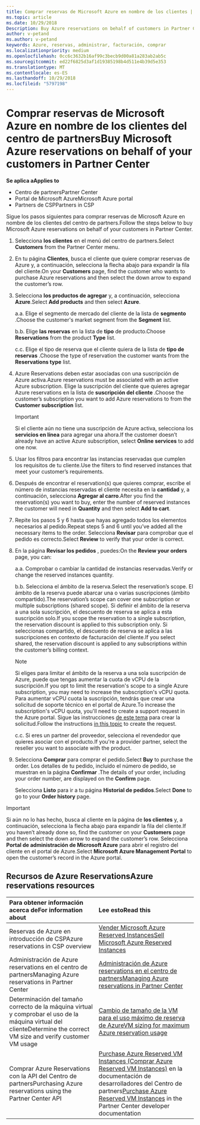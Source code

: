 ```yaml
---
title: Comprar reservas de Microsoft Azure en nombre de los clientes | Centro de partners
ms.topic: article
ms.date: 10/29/2018
Description: Buy Azure reservations on behalf of customers in Partner Center.
author: v-petand
ms.author: v-petand
keywords: Azure, reservas, administrar, facturación, comprar
ms.localizationpriority: medium
ms.openlocfilehash: 0cc6c3632b16af99c3becb9d00a81a283ab2ab5c
ms.sourcegitcommit: ed22f6825d3af1d19385198b4d511e4b39d5e353
ms.translationtype: MT
ms.contentlocale: es-ES
ms.lasthandoff: 10/29/2018
ms.locfileid: "5797198"
---
```

# <a name="buy-microsoft-azure-reservations-on-behalf-of-your-customers-in-partner-center"></a><span data-ttu-id="d482c-103">Comprar reservas de Microsoft Azure en nombre de los clientes del centro de partners</span><span class="sxs-lookup"><span data-stu-id="d482c-103">Buy Microsoft Azure reservations on behalf of your customers in Partner Center</span></span> 

**<span data-ttu-id="d482c-104">Se aplica a</span><span class="sxs-lookup"><span data-stu-id="d482c-104">Applies to</span></span>**

-  <span data-ttu-id="d482c-105">Centro de partners</span><span class="sxs-lookup"><span data-stu-id="d482c-105">Partner Center</span></span>
-  <span data-ttu-id="d482c-106">Portal de Microsoft Azure</span><span class="sxs-lookup"><span data-stu-id="d482c-106">Microsoft Azure portal</span></span>
-  <span data-ttu-id="d482c-107">Partners de CSP</span><span class="sxs-lookup"><span data-stu-id="d482c-107">Partners in CSP</span></span>

<span data-ttu-id="d482c-108">Sigue los pasos siguientes para comprar reservas de Microsoft Azure en nombre de los clientes del centro de partners.</span><span class="sxs-lookup"><span data-stu-id="d482c-108">Follow the steps below to buy Microsoft Azure reservations on behalf of your customers in Partner Center.</span></span>

1. <span data-ttu-id="d482c-109">Selecciona **los clientes** en el menú del centro de partners.</span><span class="sxs-lookup"><span data-stu-id="d482c-109">Select **Customers** from the Partner Center menu.</span></span>  

2. <span data-ttu-id="d482c-110">En tu página **Clientes**, busca el cliente que quiere comprar reservas de Azure y, a continuación, selecciona la flecha abajo para expandir la fila del cliente.</span><span class="sxs-lookup"><span data-stu-id="d482c-110">On your **Customers** page, find the customer who wants to purchase Azure reservations and then select the down arrow to expand the customer’s row.</span></span>  

3. <span data-ttu-id="d482c-111">Selecciona **los productos de agregar** y, a continuación, selecciona **Azure**.</span><span class="sxs-lookup"><span data-stu-id="d482c-111">Select **Add products** and then select **Azure**.</span></span> 

    <span data-ttu-id="d482c-112">a.</span><span class="sxs-lookup"><span data-stu-id="d482c-112">a.</span></span> <span data-ttu-id="d482c-113">Elige el segmento de mercado del cliente de la lista de **segmento** .</span><span class="sxs-lookup"><span data-stu-id="d482c-113">Choose the customer's market segment from the **Segment** list.</span></span>

    <span data-ttu-id="d482c-114">b.</span><span class="sxs-lookup"><span data-stu-id="d482c-114">b.</span></span> <span data-ttu-id="d482c-115">Elige **las reservas** en la lista de **tipo** de producto.</span><span class="sxs-lookup"><span data-stu-id="d482c-115">Choose **Reservations** from the product **Type** list.</span></span>

    <span data-ttu-id="d482c-116">c.</span><span class="sxs-lookup"><span data-stu-id="d482c-116">c.</span></span> <span data-ttu-id="d482c-117">Elige el tipo de reserva que el cliente quiera de la lista de **tipo de reservas** .</span><span class="sxs-lookup"><span data-stu-id="d482c-117">Choose the type of reservation the customer wants from the **Reservations type** list.</span></span>

4. <span data-ttu-id="d482c-118">Azure Reservations deben estar asociadas con una suscripción de Azure activa.</span><span class="sxs-lookup"><span data-stu-id="d482c-118">Azure reservations must be associated with an active Azure subscription.</span></span> <span data-ttu-id="d482c-119">Elige la suscripción del cliente que quieres agregar Azure reservations en la lista de **suscripción del cliente** .</span><span class="sxs-lookup"><span data-stu-id="d482c-119">Choose the customer’s subscription you want to add Azure reservations to from the **Customer subscription** list.</span></span> 

    >[!IMPORTANT] 
    ><span data-ttu-id="d482c-120">Si el cliente aún no tiene una suscripción de Azure activa, selecciona los **servicios en línea** para agregar una ahora.</span><span class="sxs-lookup"><span data-stu-id="d482c-120">If the customer doesn’t already have an active Azure subscription, select **Online services** to add one now.</span></span> 

5. <span data-ttu-id="d482c-121">Usar los filtros para encontrar las instancias reservadas que cumplen los requisitos de tu cliente.</span><span class="sxs-lookup"><span data-stu-id="d482c-121">Use the filters to find reserved instances that meet your customer’s requirements.</span></span>  

6. <span data-ttu-id="d482c-122">Después de encontrar el reservation(s) que quieres comprar, escribe el número de instancias reservadas el cliente necesita en la **cantidad** y, a continuación, selecciona **Agregar al carro**.</span><span class="sxs-lookup"><span data-stu-id="d482c-122">After you find the reservation(s) you want to buy, enter the number of reserved instances the customer will need in **Quantity** and then select **Add to cart**.</span></span>  

7. <span data-ttu-id="d482c-123">Repite los pasos 5 y 6 hasta que hayas agregado todos los elementos necesarios al pedido.</span><span class="sxs-lookup"><span data-stu-id="d482c-123">Repeat steps 5 and 6 until you’ve added all the necessary items to the order.</span></span> <span data-ttu-id="d482c-124">Selecciona **Revisar** para comprobar que el pedido es correcto.</span><span class="sxs-lookup"><span data-stu-id="d482c-124">Select **Review** to verify that your order is correct.</span></span>  

8. <span data-ttu-id="d482c-125">En la página **Revisar los pedidos** , puedes:</span><span class="sxs-lookup"><span data-stu-id="d482c-125">On the **Review your orders** page, you can:</span></span> 

    <span data-ttu-id="d482c-126">a.</span><span class="sxs-lookup"><span data-stu-id="d482c-126">a.</span></span> <span data-ttu-id="d482c-127">Comprobar o cambiar la cantidad de instancias reservadas.</span><span class="sxs-lookup"><span data-stu-id="d482c-127">Verify or change the reserved instances quantity.</span></span>

    <span data-ttu-id="d482c-128">b.</span><span class="sxs-lookup"><span data-stu-id="d482c-128">b.</span></span> <span data-ttu-id="d482c-129">Selecciona el ámbito de la reserva.</span><span class="sxs-lookup"><span data-stu-id="d482c-129">Select the reservation’s scope.</span></span> <span data-ttu-id="d482c-130">El ámbito de la reserva puede abarcar una o varias suscripciones (ámbito compartido).</span><span class="sxs-lookup"><span data-stu-id="d482c-130">The reservation’s scope can cover one subscription or multiple subscriptions (shared scope).</span></span> <span data-ttu-id="d482c-131">Si definir el ámbito de la reserva a una sola suscripción, el descuento de reserva se aplica a esta suscripción solo.</span><span class="sxs-lookup"><span data-stu-id="d482c-131">If you scope the reservation to a single subscription, the reservation discount is applied to this subscription only.</span></span> <span data-ttu-id="d482c-132">Si seleccionas compartido, el descuento de reserva se aplica a las suscripciones en contexto de facturación del cliente.</span><span class="sxs-lookup"><span data-stu-id="d482c-132">If you select shared, the reservation discount is applied to any subscriptions within the customer’s billing context.</span></span> 

     >[!NOTE]
    ><span data-ttu-id="d482c-133">Si eliges para limitar el ámbito de la reserva a una sola suscripción de Azure, puede que tengas aumentar la cuota de vCPU de la suscripción.</span><span class="sxs-lookup"><span data-stu-id="d482c-133">If you opt to limit the reservation's scope to a single Azure subscription, you may need to increase the subscription's vCPU quota.</span></span> <span data-ttu-id="d482c-134">Para aumentar vCPU cuota la suscripción, tendrás que crear una solicitud de soporte técnico en el portal de Azure.</span><span class="sxs-lookup"><span data-stu-id="d482c-134">To increase the subscription's vCPU quota, you'll need to create a support request in the Azure portal.</span></span> <span data-ttu-id="d482c-135">Sigue las instrucciones [de este tema](https://docs.microsoft.com/azure/azure-supportability/resource-manager-core-quotas-request) para crear la solicitud.</span><span class="sxs-lookup"><span data-stu-id="d482c-135">Follow the instructions [in this topic](https://docs.microsoft.com/azure/azure-supportability/resource-manager-core-quotas-request) to create the request.</span></span>    

    <span data-ttu-id="d482c-136">c.</span><span class="sxs-lookup"><span data-stu-id="d482c-136">c.</span></span> <span data-ttu-id="d482c-137">Si eres un partner del proveedor, selecciona el revendedor que quieres asociar con el producto.</span><span class="sxs-lookup"><span data-stu-id="d482c-137">If you're a provider partner, select the reseller you want to associate with the product.</span></span>

9. <span data-ttu-id="d482c-138">Selecciona **Comprar** para comprar el pedido.</span><span class="sxs-lookup"><span data-stu-id="d482c-138">Select **Buy** to purchase the order.</span></span> <span data-ttu-id="d482c-139">Los detalles de tu pedido, incluido el número de pedido, se muestran en la página **Confirmar** .</span><span class="sxs-lookup"><span data-stu-id="d482c-139">The details of your order, including your order number, are displayed on the **Confirm** page.</span></span>    
     
     <span data-ttu-id="d482c-140">Selecciona **Listo** para ir a tu página **Historial de pedidos**.</span><span class="sxs-lookup"><span data-stu-id="d482c-140">Select **Done** to go to your **Order history** page.</span></span> 

>[!IMPORTANT]
><span data-ttu-id="d482c-141">Si aún no lo has hecho, busca al cliente en la página de **los clientes** y, a continuación, selecciona la flecha abajo para expandir la fila del cliente.</span><span class="sxs-lookup"><span data-stu-id="d482c-141">If you haven’t already done so, find the customer on your **Customers** page and then select the down arrow to expand the customer’s row.</span></span> <span data-ttu-id="d482c-142">Selecciona **Portal de administración de Microsoft Azure** para abrir el registro del cliente en el portal de Azure.</span><span class="sxs-lookup"><span data-stu-id="d482c-142">Select **Microsoft Azure Management Portal** to open the customer’s record in the Azure portal.</span></span>

## <a name="azure-reservations-resources"></a><span data-ttu-id="d482c-143">Recursos de Azure Reservations</span><span class="sxs-lookup"><span data-stu-id="d482c-143">Azure reservations resources</span></span>
|**<span data-ttu-id="d482c-144">Para obtener información acerca de</span><span class="sxs-lookup"><span data-stu-id="d482c-144">For information about</span></span>**   |**<span data-ttu-id="d482c-145">Lee esto</span><span class="sxs-lookup"><span data-stu-id="d482c-145">Read this</span></span>**    |
|:-----------------------------|:-----------------|
|<span data-ttu-id="d482c-146">Reservas de Azure en introducción de CSP</span><span class="sxs-lookup"><span data-stu-id="d482c-146">Azure reservations in CSP overview</span></span>  | [<span data-ttu-id="d482c-147">Vender Microsoft Azure Reserved Instances</span><span class="sxs-lookup"><span data-stu-id="d482c-147">Sell Microsoft Azure Reserved Instances</span></span>](azure-reservations.md) |
|<span data-ttu-id="d482c-148">Administración de Azure reservations en el centro de partners</span><span class="sxs-lookup"><span data-stu-id="d482c-148">Managing Azure reservations in Partner Center</span></span> | [<span data-ttu-id="d482c-149">Administración de Azure reservations en el centro de partners</span><span class="sxs-lookup"><span data-stu-id="d482c-149">Managing Azure reservations in Partner Center</span></span>](azure-reservations-manage.md)
|<span data-ttu-id="d482c-150">Determinación del tamaño correcto de la máquina virtual y comprobar el uso de la máquina virtual del cliente</span><span class="sxs-lookup"><span data-stu-id="d482c-150">Determine the correct VM size and verify customer VM usage</span></span>   |[<span data-ttu-id="d482c-151">Cambio de tamaño de la VM para el uso máximo de reserva de Azure</span><span class="sxs-lookup"><span data-stu-id="d482c-151">VM sizing for maximum Azure reservation usage</span></span>](azure-usage.md)   |
|<span data-ttu-id="d482c-152">Comprar Azure Reservations con la API del Centro de partners</span><span class="sxs-lookup"><span data-stu-id="d482c-152">Purchasing Azure reservations using the Partner Center API</span></span> | <span data-ttu-id="d482c-153">[Purchase Azure Reserved VM Instances (Comprar Azure Reserved VM Instances)](https://docs.microsoft.com/partner-center/develop/purchase-azure-reservations) en la documentación de desarrolladores del Centro de partners</span><span class="sxs-lookup"><span data-stu-id="d482c-153">[Purchase Azure Reserved VM Instances](https://docs.microsoft.com/partner-center/develop/purchase-azure-reservations) in the Partner Center developer documentation</span></span>

 


 
